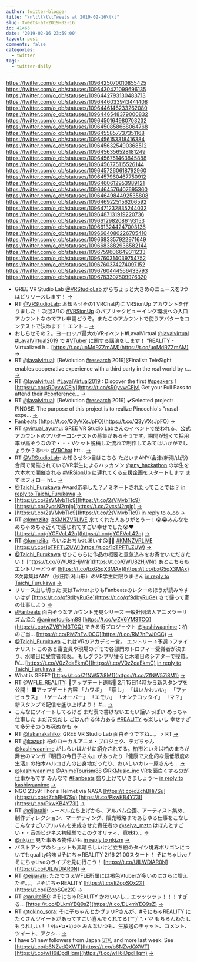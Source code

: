 ```yaml
---
author: twitter-blogger
title: "\n\t\t\t\tTweets at 2019-02-16\t\t"
slug: tweets-at-2019-02-16
id: 41463
date: '2019-02-16 23:59:00'
layout: post
comments: false
categories:
  - twitter
tags:
  - twitter-daily
---
```


https://twitter.com/o_ob/statuses/1096425070010855425 https://twitter.com/o_ob/statuses/1096430421099696135 https://twitter.com/o_ob/statuses/1096442793130483713 https://twitter.com/o_ob/statuses/1096446033943441408 https://twitter.com/o_ob/statuses/1096446146233262080 https://twitter.com/o_ob/statuses/1096446548379000832 https://twitter.com/o_ob/statuses/1096450164980703232 https://twitter.com/o_ob/statuses/1096450858668064768 https://twitter.com/o_ob/statuses/1096455857737351168 https://twitter.com/o_ob/statuses/1096456153318416384 https://twitter.com/o_ob/statuses/1096456325490368512 https://twitter.com/o_ob/statuses/1096456356528181249 https://twitter.com/o_ob/statuses/1096456751463845888 https://twitter.com/o_ob/statuses/1096456775115526144 https://twitter.com/o_ob/statuses/1096457260618792960 https://twitter.com/o_ob/statuses/1096457960467750912 https://twitter.com/o_ob/statuses/1096460612953989121 https://twitter.com/o_ob/statuses/1096464576407695360 https://twitter.com/o_ob/statuses/1096464984492535808 https://twitter.com/o_ob/statuses/1096469225156206592 https://twitter.com/o_ob/statuses/1096471232835244032 https://twitter.com/o_ob/statuses/1096487131919220736 https://twitter.com/o_ob/statuses/1096612982086193153 https://twitter.com/o_ob/statuses/1096613244247003136 https://twitter.com/o_ob/statuses/1096664080226705410 https://twitter.com/o_ob/statuses/1096683357922971649 https://twitter.com/o_ob/statuses/1096683882936582144 https://twitter.com/o_ob/statuses/1096759606649311233 https://twitter.com/o_ob/statuses/1096760314039754752 https://twitter.com/o_ob/statuses/1096760374274097152 https://twitter.com/o_ob/statuses/1096760444566433793 https://twitter.com/o_ob/statuses/1096783307809976320  

*   GREE VR Studio Lab [@VRStudioLab](https://twitter.com/VRStudioLab) からちょっと大きめのニュースを3つほどリリースします！ [->](https://twitter.com/o_ob/statuses/1096425070010855425)
*   RT [@VRStudioLab](https://twitter.com/VRStudioLab): お知らせその1 VRChat内に VRSionUp アカウントを作りました！ 次回3/1の [#VRSionUp](https://twitter.com/search?q=%23VRSionUp&src=hash) のパブリックビューイング環境への入口アカウントなのでフレ申請どうぞ。またこのアカウントで使うアバターをコンテストで決めます！ エント… [->](https://twitter.com/o_ob/statuses/1096430421099696135)
*   おしらせその２。ヨーロッパ最大のVRイベント#LavalVirtual [@lavalvirtual](https://twitter.com/lavalvirtual) [#LavalVirtual2019](https://twitter.com/search?q=%23LavalVirtual2019&src=hash) で [#VTuber](https://twitter.com/search?q=%23VTuber&src=hash) に関する講演をします！ “REALITY - Virtualized h… [https://t.co/uoMdRZZmAM](https://t.co/uoMdRZZmAM) [->](https://twitter.com/o_ob/statuses/1096442793130483713)
*   RT [@lavalvirtual](https://twitter.com/lavalvirtual): [ReVolution [#research](https://twitter.com/search?q=%23research&src=hash) 2019]🎖️Finalist: TeleSight enables cooperative experience with a third party in the real world by r… [->](https://twitter.com/o_ob/statuses/1096446033943441408)
*   RT [@lavalvirtual](https://twitter.com/lavalvirtual): [#LavalVirtual2019](https://twitter.com/search?q=%23LavalVirtual2019&src=hash) : Discover the first [#speakers](https://twitter.com/search?q=%23speakers&src=hash) ! [https://t.co/sR0yvwCFjv](https://t.co/sR0yvwCFjv) Get your Full Pass to attend their [#conference](https://twitter.com/search?q=%23conference&src=hash)… [->](https://twitter.com/o_ob/statuses/1096446146233262080)
*   RT [@lavalvirtual](https://twitter.com/lavalvirtual): [ReVolution [#research](https://twitter.com/search?q=%23research&src=hash) 2019] ✔️Selected project: PINOSE. The purpose of this project is to realize Pinocchio's "nasal expe… [->](https://twitter.com/o_ob/statuses/1096446548379000832)
*   Fanbeats [https://t.co/Q3yVXsJpFO](https://t.co/Q3yVXsJpFO) [->](https://twitter.com/o_ob/statuses/1096450164980703232)
*   RT [@virtual_ayumu](https://twitter.com/virtual_ayumu): GREE VR Studio Labさんのイベントで使われる、公式アカウントのアバターコンテストの募集があるそうです。期間が短くて採用率が高そうなので・・・Vケット脱稿した流れで制作してみてはいかがでしょうか？😆✨✨ [#VRChat](https://twitter.com/search?q=%23VRChat&src=hash) htt… [->](https://twitter.com/o_ob/statuses/1096450858668064768)
*   RT [@VRStudioLab](https://twitter.com/VRStudioLab): お知らせ3つ目はこちら ただいまANY(会津/新潟/山形)合同で開催されているVR学生によるハッカソン [@any_hackathon](https://twitter.com/any_hackathon) の学生を六本木で開催される [#VRSionUp](https://twitter.com/search?q=%23VRSionUp&src=hash) に連れてくる支援企画をスタートします まずはフォロー ht… [->](https://twitter.com/o_ob/statuses/1096455857737351168)
*   [@Taichi_Furukawa](https://twitter.com/Taichi_Furukawa) Award応募した？ノミネートされたってことでは？ [in reply to Taichi_Furukawa](https://twitter.com/Taichi_Furukawa/statuses/1096455237513109504) [->](https://twitter.com/o_ob/statuses/1096456153318416384)
*   [https://t.co/2sVMvbTIc9](https://t.co/2sVMvbTIc9) [https://t.co/2ycsN2rpjp](https://t.co/2ycsN2rpjp) [->](https://twitter.com/o_ob/statuses/1096456325490368512)
*   [https://t.co/2sVMvbTIc9](https://t.co/2sVMvbTIc9) [in reply to o_ob](https://twitter.com/o_ob/statuses/1093784595789635584) [->](https://twitter.com/o_ob/statuses/1096456356528181249)
*   RT [@kmnzlita](https://twitter.com/kmnzlita): [#KMNZVRLIVE](https://twitter.com/search?q=%23KMNZVRLIVE&src=hash) 来てくれた人ありがとうー！😭😭みんなをめちゃめちゃ近くで感じれてすごい幸せでした😭❤ [https://t.co/gYCFVcL42n](https://t.co/gYCFVcL42n) [->](https://twitter.com/o_ob/statuses/1096456751463845888)
*   RT [@kmnzlita](https://twitter.com/kmnzlita): らいぶおちかれぼいす😘💄💋 [#KMNZVRLIVE](https://twitter.com/search?q=%23KMNZVRLIVE&src=hash) [https://t.co/1pTPFTLZUW](https://t.co/1pTPFTLZUW) [->](https://twitter.com/o_ob/statuses/1096456775115526144)
*   [@Taichi_Furukawa](https://twitter.com/Taichi_Furukawa) ぜひこちらに作品の概要と意気込みをお寄せいただきたい！ [https://t.co/6WU82HjVNr](https://t.co/6WU82HjVNr) あとこちらもエントリーどうぞ [https://t.co/bxG5qX3MAx](https://t.co/bxG5qX3MAx) 2次募集はANY（秋田新潟山形）のVR学生に限りません [in reply to Taichi_Furukawa](https://twitter.com/Taichi_Furukawa/statuses/1096456652214099968) [->](https://twitter.com/o_ob/statuses/1096457260618792960)
*   リリース出し切った 実はTwitterよりもFanbeatsのレターのほうが読みやすいはず [https://t.co/qf9dbyRuGe](https://t.co/qf9dbyRuGe) さて帰って家の仕事しよう [->](https://twitter.com/o_ob/statuses/1096457960467750912)
*   [#Fanbeats](https://twitter.com/search?q=%23Fanbeats&src=hash) 面白そうなアカウント発見シリーズ 一般社団法人アニメツーリズム協会 [@animetourism88](https://twitter.com/animetourism88) [https://t.co/wZV6YM3TCQ](https://t.co/wZV6YM3TCQ) できる街プロジェクト [@kashiwaanime](https://twitter.com/kashiwaanime)：柏のご当… [https://t.co/RM7nFvJ0CC](https://t.co/RM7nFvJ0CC) [->](https://twitter.com/o_ob/statuses/1096460612953989121)
*   [@Taichi_Furukawa](https://twitter.com/Taichi_Furukawa) これはVRのアカデミー賞。 エントリー→予選→ファイナリスト このあと審査員や現場のデモで各部門のトロフィー受賞者が決まり、水曜日に受賞者発表。 もしグランプリ獲ると木曜日のシアターで授賞。 IV… [https://t.co/V0z2daEkmC](https://t.co/V0z2daEkmC) [in reply to Taichi_Furukawa](https://twitter.com/Taichi_Furukawa/statuses/1096454809744363520) [->](https://twitter.com/o_ob/statuses/1096464576407695360)
*   What is GREE? [https://t.co/ZfNW57i8M1](https://t.co/ZfNW57i8M1) [->](https://twitter.com/o_ob/statuses/1096464984492535808)
*   RT [@WFLE_REALITY](https://twitter.com/WFLE_REALITY): 🎁アップデート速報🎁 2月15日14時から新スタンプを公開！ ■アップデート内容 「カワボ」 「察し」 「はいかわいい」 「ファビュラス」 「ゲームオーバー」 「エモい」 「ナンテコッタイ」 「マ？」 新スタンプで配信を盛り上げよう！ #… [->](https://twitter.com/o_ob/statuses/1096469225156206592)
*   こんなにツイートしてるけど まだ表で書けないエモい話いっぱい めっちゃ仕事した まだ元気だし ごはん作る体力ある [#REALITY](https://twitter.com/search?q=%23REALITY&src=hash) も楽しいし 幸せすぎて多分そのうち死ぬかも [->](https://twitter.com/o_ob/statuses/1096471232835244032)
*   RT [@takanakahiko](https://twitter.com/takanakahiko): GREE VR Studio Lab 面白そうですね…。 > RT [->](https://twitter.com/o_ob/statuses/1096487131919220736)
*   RT [@kazuqi](https://twitter.com/kazuqi): 柏のローカルアニメ・プロジェク、テガちゃん [@kashiwaanime](https://twitter.com/kashiwaanime) がしらいはかせに紹介されてる。柏市といえば柏のまちが舞台のマンガ『明日の今日子さん』があったり『健康で文化的な最低限度の生活』の柏木ハルコさんの出身地だったり、おいしいカレー屋さんも… [->](https://twitter.com/o_ob/statuses/1096612982086193153)
*   [@kashiwaanime](https://twitter.com/kashiwaanime) [@AnimeTourism88](https://twitter.com/AnimeTourism88) [@RKMusic_inc](https://twitter.com/RKMusic_inc) VRを面白くするのが仕事かもです みんなで [#Fanbeats](https://twitter.com/search?q=%23Fanbeats&src=hash) 盛り上げていきましょう〜 [in reply to kashiwaanime](https://twitter.com/kashiwaanime/statuses/1096555415171620864) [->](https://twitter.com/o_ob/statuses/1096613244247003136)
*   NGC 2359: Thor s Helmet via NASA [https://t.co/dZchBHi7Su](https://t.co/dZchBHi7Su) [https://t.co/PkwKB4Y73I](https://t.co/PkwKB4Y73I) [->](https://twitter.com/o_ob/statuses/1096664080226705410)
*   RT [@eijiaraki](https://twitter.com/eijiaraki): レーベル立ち上げから、アルバム企画、アーティスト集め、制作ディレクション、マーケティング、販売戦略まであらゆる仕事をこなしこんなすごいアルバムを完成させた責任者の [@seiya_mztn](https://twitter.com/seiya_mztn) はほんとすごい・・音楽ビジネス初経験でこのクオリティ、意味わ… [->](https://twitter.com/o_ob/statuses/1096683357922971649)
*   [@nkjzm](https://twitter.com/nkjzm) 見た事ある物件かも [in reply to nkjzm](https://twitter.com/nkjzm/statuses/1096584395614552064) [->](https://twitter.com/o_ob/statuses/1096683882936582144)
*   バストアップのショットも素晴らしいけど立ち絵のタイツ境界ポリゴンについてもquality吟味 #そにちゃREALITY 2/16 21:00スタート！ そにちゃLive / そにちゃLiveのライブを見に行こう！ [https://t.co/UILWDlAR0N](https://t.co/UILWDlAR0N) [->](https://twitter.com/o_ob/statuses/1096759606649311233)
*   RT [@eijiaraki](https://twitter.com/eijiaraki): ただでさえWFLE所属には褐色Vtuberが多いのにさらに増えたぞ。。。 #そにちゃREALITY [https://t.co/IiZopSQx2X](https://t.co/IiZopSQx2X) [->](https://twitter.com/o_ob/statuses/1096760314039754752)
*   RT [@aruite150](https://twitter.com/aruite150): #そにちゃREALITY かわいいし… エッッッッッ！！！すぎる… [https://t.co/DLkmYEQ9sZ](https://t.co/DLkmYEQ9sZ) [->](https://twitter.com/o_ob/statuses/1096760374274097152)
*   RT [@tokino_sora](https://twitter.com/tokino_sora): そに子ちゃんとかヴァリPさんが、#そにちゃREALITY にたくさんツイートがあってすごい喜んでくれてる(*´꒳`*)ﾟ*.・♡ もちろんわたしもうれしい！！୧(๑•̀ㅁ•́๑)૭✧ みんないつも、生放送のチャット、コメント、ツイート、アクシ… [->](https://twitter.com/o_ob/statuses/1096760444566433793)
*   I have 51 new followers from Japan 🇯🇵, and more last week. See [https://t.co/b6NZvdQXWT](https://t.co/b6NZvdQXWT) [https://t.co/wH6iDpdHqm](https://t.co/wH6iDpdHqm) [->](https://twitter.com/o_ob/statuses/1096783307809976320)